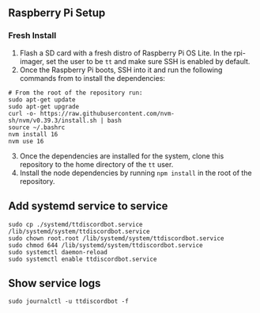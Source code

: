 ## Raspberry Pi Setup

### Fresh Install
1. Flash a SD card with a fresh distro of Raspberry Pi OS Lite. In the rpi-imager, set the user to be `tt` and make sure SSH is enabled by default.
2. Once the Raspberry Pi boots, SSH into it and run the following commands from to install the dependencies:
```
# From the root of the repository run:
sudo apt-get update
sudo apt-get upgrade
curl -o- https://raw.githubusercontent.com/nvm-sh/nvm/v0.39.3/install.sh | bash
source ~/.bashrc
nvm install 16
nvm use 16
```
3. Once the dependencies are installed for the system, clone this repository to the home directory of the `tt` user.
4. Install the node dependencies by running `npm install` in the root of the repository.

## Add systemd service to service
```
sudo cp ./systemd/ttdiscordbot.service /lib/systemd/system/ttdiscordbot.service
sudo chown root.root /lib/systemd/system/ttdiscordbot.service
sudo chmod 644 /lib/systemd/system/ttdiscordbot.service
sudo systemctl daemon-reload
sudo systemctl enable ttdiscordbot.service
```

## Show service logs
```
sudo journalctl -u ttdiscordbot -f
```